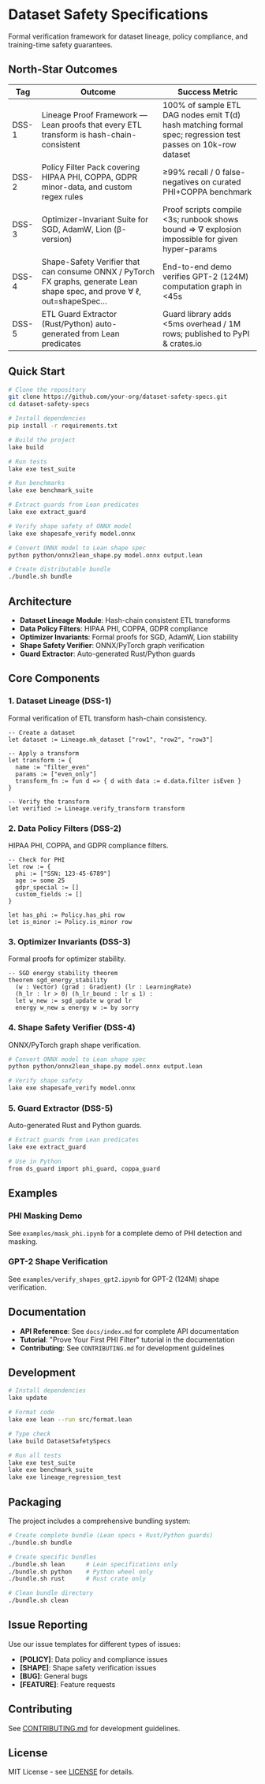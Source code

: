 # Dataset Safety Specifications

Formal verification framework for dataset lineage, policy compliance, and training-time safety guarantees.

## North-Star Outcomes

| Tag   | Outcome                                                                                                                  | Success Metric                                                                                              |
| ----- | ------------------------------------------------------------------------------------------------------------------------ | ----------------------------------------------------------------------------------------------------------- |
| DSS-1 | Lineage Proof Framework — Lean proofs that every ETL transform is hash-chain-consistent                                  | 100% of sample ETL DAG nodes emit T(d) hash matching formal spec; regression test passes on 10k-row dataset |
| DSS-2 | Policy Filter Pack covering HIPAA PHI, COPPA, GDPR minor-data, and custom regex rules                                    | ≥99% recall / 0 false-negatives on curated PHI+COPPA benchmark                                              |
| DSS-3 | Optimizer-Invariant Suite for SGD, AdamW, Lion (β-version)                                                               | Proof scripts compile <3s; runbook shows bound ⇒ ∇ explosion impossible for given hyper-params              |
| DSS-4 | Shape-Safety Verifier that can consume ONNX / PyTorch FX graphs, generate Lean shape spec, and prove ∀ ℓ, out=shapeSpec… | End-to-end demo verifies GPT-2 (124M) computation graph in <45s                                             |
| DSS-5 | ETL Guard Extractor (Rust/Python) auto-generated from Lean predicates                                                    | Guard library adds <5ms overhead / 1M rows; published to PyPI & crates.io                                   |

## Quick Start

```bash
# Clone the repository
git clone https://github.com/your-org/dataset-safety-specs.git
cd dataset-safety-specs

# Install dependencies
pip install -r requirements.txt

# Build the project
lake build

# Run tests
lake exe test_suite

# Run benchmarks
lake exe benchmark_suite

# Extract guards from Lean predicates
lake exe extract_guard

# Verify shape safety of ONNX model
lake exe shapesafe_verify model.onnx

# Convert ONNX model to Lean shape spec
python python/onnx2lean_shape.py model.onnx output.lean

# Create distributable bundle
./bundle.sh bundle
```

## Architecture

- **Dataset Lineage Module**: Hash-chain consistent ETL transforms
- **Data Policy Filters**: HIPAA PHI, COPPA, GDPR compliance
- **Optimizer Invariants**: Formal proofs for SGD, AdamW, Lion stability
- **Shape Safety Verifier**: ONNX/PyTorch graph verification
- **Guard Extractor**: Auto-generated Rust/Python guards

## Core Components

### 1. Dataset Lineage (DSS-1)

Formal verification of ETL transform hash-chain consistency.

```lean
-- Create a dataset
let dataset := Lineage.mk_dataset ["row1", "row2", "row3"]

-- Apply a transform
let transform := {
  name := "filter_even"
  params := ["even_only"]
  transform_fn := fun d => { d with data := d.data.filter isEven }
}

-- Verify the transform
let verified := Lineage.verify_transform transform
```

### 2. Data Policy Filters (DSS-2)

HIPAA PHI, COPPA, and GDPR compliance filters.

```lean
-- Check for PHI
let row := {
  phi := ["SSN: 123-45-6789"]
  age := some 25
  gdpr_special := []
  custom_fields := []
}

let has_phi := Policy.has_phi row
let is_minor := Policy.is_minor row
```

### 3. Optimizer Invariants (DSS-3)

Formal proofs for optimizer stability.

```lean
-- SGD energy stability theorem
theorem sgd_energy_stability
  (w : Vector) (grad : Gradient) (lr : LearningRate)
  (h_lr : lr > 0) (h_lr_bound : lr ≤ 1) :
  let w_new := sgd_update w grad lr
  energy w_new ≤ energy w := by sorry
```

### 4. Shape Safety Verifier (DSS-4)

ONNX/PyTorch graph shape verification.

```bash
# Convert ONNX model to Lean shape spec
python python/onnx2lean_shape.py model.onnx output.lean

# Verify shape safety
lake exe shapesafe_verify model.onnx
```

### 5. Guard Extractor (DSS-5)

Auto-generated Rust and Python guards.

```bash
# Extract guards from Lean predicates
lake exe extract_guard

# Use in Python
from ds_guard import phi_guard, coppa_guard
```

## Examples

### PHI Masking Demo

See `examples/mask_phi.ipynb` for a complete demo of PHI detection and masking.

### GPT-2 Shape Verification

See `examples/verify_shapes_gpt2.ipynb` for GPT-2 (124M) shape verification.

## Documentation

- **API Reference**: See `docs/index.md` for complete API documentation
- **Tutorial**: "Prove Your First PHI Filter" tutorial in the documentation
- **Contributing**: See `CONTRIBUTING.md` for development guidelines

## Development

```bash
# Install dependencies
lake update

# Format code
lake exe lean --run src/format.lean

# Type check
lake build DatasetSafetySpecs

# Run all tests
lake exe test_suite
lake exe benchmark_suite
lake exe lineage_regression_test
```

## Packaging

The project includes a comprehensive bundling system:

```bash
# Create complete bundle (Lean specs + Rust/Python guards)
./bundle.sh bundle

# Create specific bundles
./bundle.sh lean      # Lean specifications only
./bundle.sh python    # Python wheel only
./bundle.sh rust      # Rust crate only

# Clean bundle directory
./bundle.sh clean
```

## Issue Reporting

Use our issue templates for different types of issues:

- **[POLICY]**: Data policy and compliance issues
- **[SHAPE]**: Shape safety verification issues
- **[BUG]**: General bugs
- **[FEATURE]**: Feature requests

## Contributing

See [CONTRIBUTING.md](CONTRIBUTING.md) for development guidelines.

## License

MIT License - see [LICENSE](LICENSE) for details.
